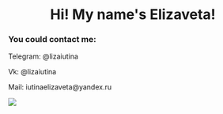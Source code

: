 <h1 align="center">Hi! My name's Elizaveta!</h1>
<h3>You could contact me:</h3>
<p>Telegram: @lizaiutina</p>
<p>Vk: @lizaiutina</p>
<p>Mail: iutinaelizaveta@yandex.ru</p>
<img src='https://www.codewars.com/users/iutinael/badges/small'>
<!--
**elizavetaiutina/elizavetaiutina** is a ✨ _special_ ✨ repository because its `README.md` (this file) appears on your GitHub profile.

Here are some ideas to get you started:

- 🔭 I’m currently working on ...
- 🌱 I’m currently learning ...
- 👯 I’m looking to collaborate on ...
- 🤔 I’m looking for help with ...
- 💬 Ask me about ...
- 📫 How to reach me: ...
- 😄 Pronouns: ...
- ⚡ Fun fact: ...
-->

